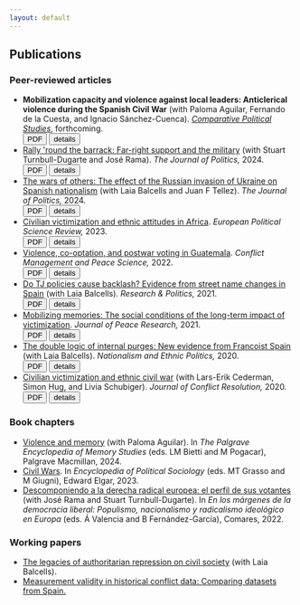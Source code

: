 ```yaml
---
layout: default
---
```


## Publications

### Peer-reviewed articles

* **Mobilization capacity and violence against local leaders: Anticlerical violence during the Spanish Civil War** (with Paloma Aguilar, Fernando de la Cuesta, and Ignacio Sánchez-Cuenca). [*Comparative Political Studies*](https://doi.org/10.1177/00104140241269894), forthcoming. <br/><a href="https://nbviewer.org/github/franvillamil/franvillamil.github.io/blob/master/files/pubs/2024_Aguilar_etal_preprint.pdf" target="_blank"><button type="button button1">PDF</button></a> <a href="./pubs/2024_aguilar_et_al.html"><button type="button button1">details</button></a>
* [Rally 'round the barrack: Far-right support and the military](https://doi.org/10.1086/727598) (with Stuart Turnbull-Dugarte and José Rama). *The Journal of Politics,* 2024. <br/><a href="https://nbviewer.org/github/franvillamil/franvillamil.github.io/blob/master/files/pubs/2023_Villamil_TurnbullDugarte_Rama_preprint.pdf" target="_blank"><button type="button button1">PDF</button></a> <a href="./pubs/2024_villamil_turnbulldugarte_rama.html"><button type="button button1">details</button></a>
* [The wars of others: The effect of the Russian invasion of Ukraine on Spanish nationalism](https://doi.org/10.1086/726939) (with Laia Balcells and Juan F Tellez). *The Journal of Politics,* 2024. <br/><a href="https://nbviewer.org/github/franvillamil/franvillamil.github.io/blob/master/files/pubs/2023_Balcells_Tellez_Villamil_preprint.pdf" target="_blank"><button type="button button1">PDF</button></a> <a href="./pubs/2024_balcells_tellez_villamil.html"><button type="button button1">details</button></a>
* [Civilian victimization and ethnic attitudes in Africa](https://doi.org/10.1017/S1755773923000097). *European Political Science Review,* 2023. <br/><a href="https://www.cambridge.org/core/services/aop-cambridge-core/content/view/973528557583A9CB9A401109A6F15C20/S1755773923000097a.pdf/civilian-victimization-and-ethnic-attitudes-in-africa.pdf" target="_blank"><button type="button button1">PDF</button></a> <a href="./pubs/2023_villamil.html"><button type="button button1">details</button></a>
* [Violence, co-optation, and postwar voting in Guatemala](https://doi.org/10.1177/07388942211066539). *Conflict Management and Peace Science,* 2022. <br/><a href="https://nbviewer.org/github/franvillamil/legacies_guatemala/blob/master/writing/preprint.pdf" target="_blank"><button type="button button1">PDF</button></a> <a href="./pubs/2022_villamil.html"><button type="button button1">details</button></a>
* [Do TJ policies cause backlash? Evidence from street name changes in Spain](https://doi.org/10.1177/20531680211058550) (with Laia Balcells). *Research & Politics,* 2021. <br/><a href="https://journals.sagepub.com/doi/pdf/10.1177/20531680211058550" target="_blank"><button type="button button1">PDF</button></a> <a href="./pubs/2021_villamil_balcells.html"><button type="button button1">details</button></a>
* [Mobilizing memories: The social conditions of the long-term impact of victimization](https://doi.org/10.1177/0022343320912816). *Journal of Peace Research,* 2021. <br/><a href="https://nbviewer.org/github/franvillamil/franvillamil.github.io/blob/master/files/pubs/2021_Villamil_preprint.pdf" target="_blank"><button type="button button1">PDF</button></a> <a href="./pubs/2021_villamil.html"><button type="button button1">details</button></a>
* [The double logic of internal purges: New evidence from Francoist Spain](https://doi.org/10.1080/13537113.2020.1795451) (with Laia Balcells). *Nationalism and Ethnic Politics,* 2020. <br/><a href="https://nbviewer.org/github/franvillamil/franvillamil.github.io/blob/master/files/pubs/2020_Balcells_Villamil_preprint.pdf" target="_blank"><button type="button button1">PDF</button></a> <a href="./pubs/2020_balcells_villamil.html"><button type="button button1">details</button></a>
* [Civilian victimization and ethnic civil war](https://doi.org/10.1177/0022002719898873) (with Lars-Erik Cederman, Simon Hug, and Livia Schubiger). *Journal of Conflict Resolution,* 2020. <br/><a href="https://nbviewer.org/github/franvillamil/franvillamil.github.io/blob/master/files/pubs/2020_Cederman_etal_preprint.pdf" target="_blank"><button type="button button1">PDF</button></a> <a href="./pubs/2020_cederman_et_al.html"><button type="button button1">details</button></a>

### Book chapters

* [Violence and memory](https://doi.org/10.1007/978-3-030-93789-8_49-1) (with Paloma Aguilar). In *The Palgrave Encyclopedia of Memory Studies* (eds. LM Bietti and M Pogacar), Palgrave Macmillan, 2024.
* [Civil Wars](https://doi.org/10.4337/9781803921235.00020). In *Encyclopedia of Political Sociology* (eds. MT Grasso and M Giugni), Edward Elgar, 2023.
* [Descomponiendo a la derecha radical europea: el perfil de sus votantes](https://www.comares.com/libro/en-los-margenes-de-la-democracia-liberal_143816/) (with José Rama and Stuart Turnbull-Dugarte). In *En los márgenes de la democracia liberal: Populismo, nacionalismo y radicalismo ideológico en Europa* (eds. Á Valencia and B Fernández-García), Comares, 2022.

### Working papers

* [The legacies of authoritarian repression on civil society](https://doi.org/10.35188/UNU-WIDER/2023/309-3) (with Laia Balcells).
* [Measurement validity in historical conflict data: Comparing datasets from Spain.](https://osf.io/c6wgk/)